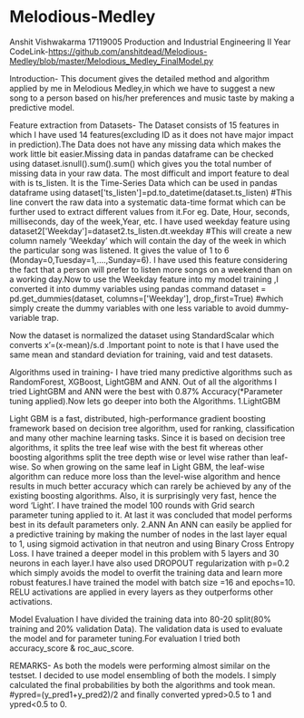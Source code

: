 # Melodious-Medley
Anshit Vishwakarma
17119005
Production and Industrial Engineering
II Year
CodeLink-https://github.com/anshitdead/Melodious-Medley/blob/master/Melodious_Medley_FinalModel.py

Introduction-
This document gives the detailed method and algorithm applied by me in Melodious Medley,in which we have to suggest a new song to a person based on his/her preferences and music taste by making a predictive model.

Feature extraction from Datasets-
The Dataset consists of 15 features in which I have used 14 features(excluding ID as it does not have major impact in prediction).The Data does not have any missing data which makes the work little bit easier.Missing data in pandas dataframe can be checked using dataset.isnull().sum().sum() which gives you the total number of missing data in your raw data.
The most difficult and import feature to deal with is ts_listen. It is the Time-Series Data which can be used in pandas dataframe using dataset['ts_listen']=pd.to_datetime(dataset.ts_listen) #This line convert the raw data into a systematic data-time format which can be further used to extract different values from it.For eg. Date, Hour, seconds, milliseconds, day of the week,Year, etc.
I have used weekday feature using dataset2['Weekday']=dataset2.ts_listen.dt.weekday
#This will create a new column namely ‘Weekday’ which will contain the day of the week in which the particular song was listened. It gives the value of 1 to 6 (Monday=0,Tuesday=1,....,Sunday=6).
I have used this feature considering the fact that a person will prefer to listen more songs on a weekend than on a working day.Now to use the Weekday feature into my model training ,I converted it into dummy variables using pandas command
dataset = pd.get_dummies(dataset, columns=['Weekday'], drop_first=True) #which simply create the dummy variables with one less variable to avoid dummy-variable trap.

Now the dataset is normalized the dataset using StandardScalar which converts x’=(x-mean)/s.d .Important point to note is that I have used the same mean and standard deviation for training, vaid and test datasets.

Algorithms used in training-
I have tried many  predictive algorithms such as RandomForest, XGBoost, LightGBM and ANN. Out of all the algorithms I tried LightGBM and ANN were the best with 0.87% Accuracy(*Parameter tuning applied).Now lets go deeper into both the Algorithms.
1.LightGBM

Light GBM is a fast, distributed, high-performance gradient boosting framework based on decision tree algorithm, used for ranking, classification and many other machine learning tasks.
Since it is based on decision tree algorithms, it splits the tree leaf wise with the best fit whereas other boosting algorithms split the tree depth wise or level wise rather than leaf-wise. So when growing on the same leaf in Light GBM, the leaf-wise algorithm can reduce more loss than the level-wise algorithm and hence results in much better accuracy which can rarely be achieved by any of the existing boosting algorithms. Also, it is surprisingly very fast, hence the word ‘Light’.
I have trained the model 100 rounds with Grid search parameter tuning applied to it. At last it was concluded that model performs best in its default parameters only.
2.ANN
An ANN can easily be applied for a predictive training by making the number of nodes in the last layer equal to 1, using sigmoid activation in that neutron and using Binary Cross Entropy Loss.
I have trained a deeper model in this problem with 5 layers and 30 neurons in each layer.I have also used DROPOUT regularization with p=0.2 which simply avoids the model to overfit the training data and learn more robust features.I have trained the model with batch size =16 and epochs=10. RELU activations are applied in every layers as they outperforms other activations.

Model Evaluation
I have divided the training data into 80-20 split(80% training and 20% validation Data). The validation data is used to evaluate the model and for parameter tuning.For evaluation I tried both accuracy_score & roc_auc_score.

REMARKS-
As both the models were performing almost similar on the testset. I decided to use model ensembling of both the models. I simply calculated the final probabilities by both the algorithms and took mean. #ypred=(y_pred1+y_pred2)/2 and finally converted ypred>0.5 to 1 and ypred<0.5 to 0.



